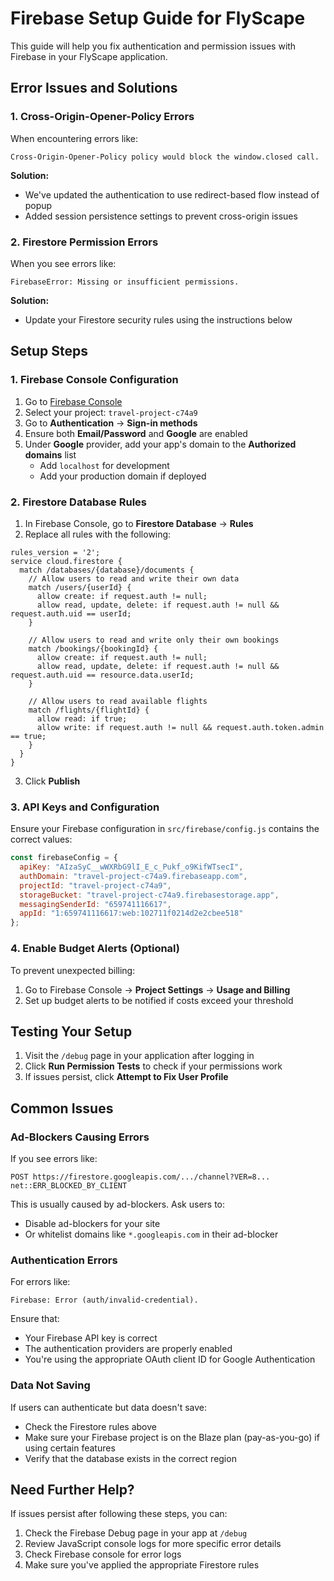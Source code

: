 # Firebase Setup Guide for FlyScape

This guide will help you fix authentication and permission issues with Firebase in your FlyScape application.

## Error Issues and Solutions

### 1. Cross-Origin-Opener-Policy Errors

When encountering errors like:
```
Cross-Origin-Opener-Policy policy would block the window.closed call.
```

**Solution:**
- We've updated the authentication to use redirect-based flow instead of popup
- Added session persistence settings to prevent cross-origin issues

### 2. Firestore Permission Errors

When you see errors like:
```
FirebaseError: Missing or insufficient permissions.
```

**Solution:**
- Update your Firestore security rules using the instructions below

## Setup Steps

### 1. Firebase Console Configuration

1. Go to [Firebase Console](https://console.firebase.google.com/)
2. Select your project: `travel-project-c74a9`
3. Go to **Authentication** → **Sign-in methods**
4. Ensure both **Email/Password** and **Google** are enabled
5. Under **Google** provider, add your app's domain to the **Authorized domains** list
   - Add `localhost` for development
   - Add your production domain if deployed

### 2. Firestore Database Rules

1. In Firebase Console, go to **Firestore Database** → **Rules**
2. Replace all rules with the following:

```
rules_version = '2';
service cloud.firestore {
  match /databases/{database}/documents {
    // Allow users to read and write their own data
    match /users/{userId} {
      allow create: if request.auth != null;
      allow read, update, delete: if request.auth != null && request.auth.uid == userId;
    }
    
    // Allow users to read and write only their own bookings
    match /bookings/{bookingId} {
      allow create: if request.auth != null;
      allow read, update, delete: if request.auth != null && request.auth.uid == resource.data.userId;
    }
    
    // Allow users to read available flights
    match /flights/{flightId} {
      allow read: if true;
      allow write: if request.auth != null && request.auth.token.admin == true;
    }
  }
}
```

3. Click **Publish**

### 3. API Keys and Configuration

Ensure your Firebase configuration in `src/firebase/config.js` contains the correct values:

```javascript
const firebaseConfig = {
  apiKey: "AIzaSyC__wWXRbG9lI_E_c_Pukf_o9KifWTsecI",
  authDomain: "travel-project-c74a9.firebaseapp.com",
  projectId: "travel-project-c74a9",
  storageBucket: "travel-project-c74a9.firebasestorage.app",
  messagingSenderId: "659741116617",
  appId: "1:659741116617:web:102711f0214d2e2cbee518"
};
```

### 4. Enable Budget Alerts (Optional)

To prevent unexpected billing:

1. Go to Firebase Console → **Project Settings** → **Usage and Billing**
2. Set up budget alerts to be notified if costs exceed your threshold

## Testing Your Setup

1. Visit the `/debug` page in your application after logging in
2. Click **Run Permission Tests** to check if your permissions work
3. If issues persist, click **Attempt to Fix User Profile**

## Common Issues

### Ad-Blockers Causing Errors

If you see errors like:
```
POST https://firestore.googleapis.com/.../channel?VER=8... net::ERR_BLOCKED_BY_CLIENT
```

This is usually caused by ad-blockers. Ask users to:
- Disable ad-blockers for your site
- Or whitelist domains like `*.googleapis.com` in their ad-blocker

### Authentication Errors

For errors like:
```
Firebase: Error (auth/invalid-credential).
```

Ensure that:
- Your Firebase API key is correct 
- The authentication providers are properly enabled
- You're using the appropriate OAuth client ID for Google Authentication

### Data Not Saving

If users can authenticate but data doesn't save:
- Check the Firestore rules above
- Make sure your Firebase project is on the Blaze plan (pay-as-you-go) if using certain features
- Verify that the database exists in the correct region

## Need Further Help?

If issues persist after following these steps, you can:

1. Check the Firebase Debug page in your app at `/debug`
2. Review JavaScript console logs for more specific error details
3. Check Firebase console for error logs
4. Make sure you've applied the appropriate Firestore rules 